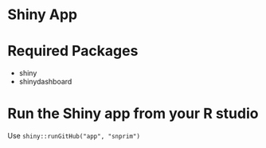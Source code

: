 Shiny App
================

# Required Packages

  - shiny
  - shinydashboard

# Run the Shiny app from your R studio

Use `shiny::runGitHub("app", "snprim")`
